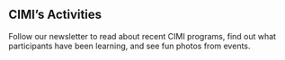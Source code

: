 ## CIMI’s Activities

Follow our newsletter to read about recent CIMI programs, find out what participants have been learning, and see fun photos from events.
